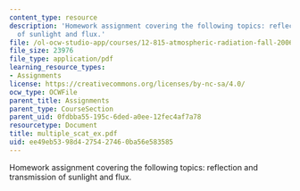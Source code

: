 ```yaml
---
content_type: resource
description: 'Homework assignment covering the following topics: reflection and transmission
  of sunlight and flux.'
file: /ol-ocw-studio-app/courses/12-815-atmospheric-radiation-fall-2006/ee49eb5398d4275427460ba56e583585_multiple_scat_ex.pdf
file_size: 23976
file_type: application/pdf
learning_resource_types:
- Assignments
license: https://creativecommons.org/licenses/by-nc-sa/4.0/
ocw_type: OCWFile
parent_title: Assignments
parent_type: CourseSection
parent_uid: 0fdbba55-195c-6ded-a0ee-12fec4af7a78
resourcetype: Document
title: multiple_scat_ex.pdf
uid: ee49eb53-98d4-2754-2746-0ba56e583585
---
```

Homework assignment covering the following topics: reflection and transmission of sunlight and flux.